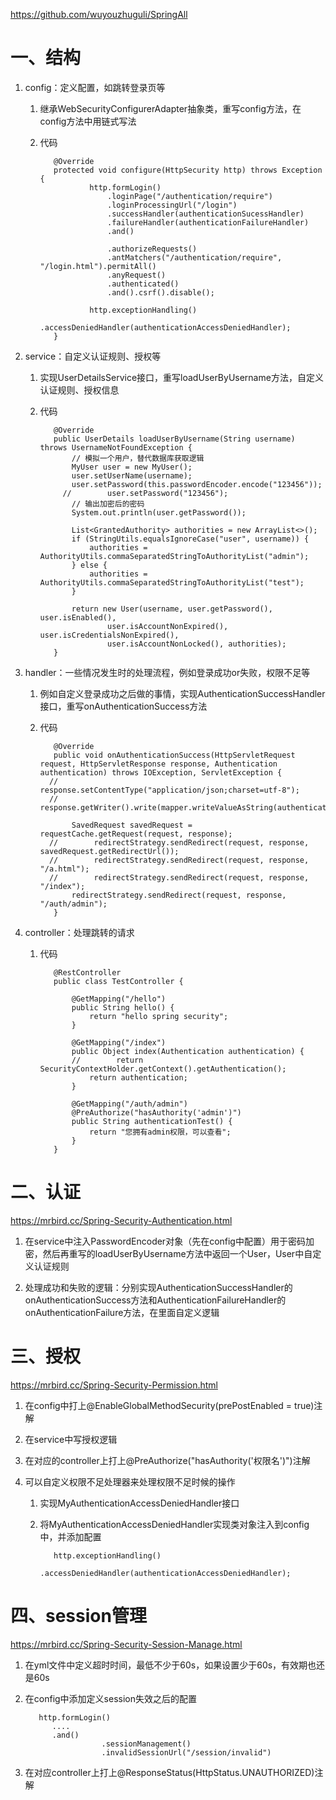 https://github.com/wuyouzhuguli/SpringAll

# 一、结构

   1. config：定义配置，如跳转登录页等
   
      1. 继承WebSecurityConfigurerAdapter抽象类，重写config方法，在config方法中用链式写法
      
      2. 代码
      
         ```
            @Override
            protected void configure(HttpSecurity http) throws Exception {
                    http.formLogin()
                        .loginPage("/authentication/require")
                        .loginProcessingUrl("/login")
                        .successHandler(authenticationSucessHandler)
                        .failureHandler(authenticationFailureHandler)
                        .and()

                        .authorizeRequests()
                        .antMatchers("/authentication/require", "/login.html").permitAll()
                        .anyRequest()
                        .authenticated()
                        .and().csrf().disable();

                    http.exceptionHandling()
                            .accessDeniedHandler(authenticationAccessDeniedHandler);
            }
         ```
   
   2. service：自定义认证规则、授权等
   
      1. 实现UserDetailsService接口，重写loadUserByUsername方法，自定义认证规则、授权信息
      
      2. 代码
      
         ```
            @Override
            public UserDetails loadUserByUsername(String username) throws UsernameNotFoundException {
                // 模拟一个用户，替代数据库获取逻辑
                MyUser user = new MyUser();
                user.setUserName(username);
                user.setPassword(this.passwordEncoder.encode("123456"));
              //        user.setPassword("123456");
                // 输出加密后的密码
                System.out.println(user.getPassword());

                List<GrantedAuthority> authorities = new ArrayList<>();
                if (StringUtils.equalsIgnoreCase("user", username)) {
                    authorities = AuthorityUtils.commaSeparatedStringToAuthorityList("admin");
                } else {
                    authorities = AuthorityUtils.commaSeparatedStringToAuthorityList("test");
                }

                return new User(username, user.getPassword(), user.isEnabled(),
                        user.isAccountNonExpired(), user.isCredentialsNonExpired(),
                        user.isAccountNonLocked(), authorities);
            }
         ```
   
   3. handler：一些情况发生时的处理流程，例如登录成功or失败，权限不足等
   
      1. 例如自定义登录成功之后做的事情，实现AuthenticationSuccessHandler接口，重写onAuthenticationSuccess方法
      
      2. 代码
      
         ```
            @Override
            public void onAuthenticationSuccess(HttpServletRequest request, HttpServletResponse response, Authentication authentication) throws IOException, ServletException {
           //        response.setContentType("application/json;charset=utf-8");
           //        response.getWriter().write(mapper.writeValueAsString(authentication));

                SavedRequest savedRequest = requestCache.getRequest(request, response);
           //        redirectStrategy.sendRedirect(request, response, savedRequest.getRedirectUrl());
           //        redirectStrategy.sendRedirect(request, response, "/a.html");
           //        redirectStrategy.sendRedirect(request, response, "/index");
                redirectStrategy.sendRedirect(request, response, "/auth/admin");
            }
         ```
   
   4. controller：处理跳转的请求
   
      1. 代码
      
         ```
            @RestController
            public class TestController {

                @GetMapping("/hello")
                public String hello() {
                    return "hello spring security";
                }

                @GetMapping("/index")
                public Object index(Authentication authentication) {
                //        return SecurityContextHolder.getContext().getAuthentication();
                    return authentication;
                }

                @GetMapping("/auth/admin")
                @PreAuthorize("hasAuthority('admin')")
                public String authenticationTest() {
                    return "您拥有admin权限，可以查看";
                }
            }
         ```
         
# 二、认证

   https://mrbird.cc/Spring-Security-Authentication.html

   1. 在service中注入PasswordEncoder对象（先在config中配置）用于密码加密，然后再重写的loadUserByUsername方法中返回一个User，User中自定义认证规则
   
   2. 处理成功和失败的逻辑：分别实现AuthenticationSuccessHandler的onAuthenticationSuccess方法和AuthenticationFailureHandler的onAuthenticationFailure方法，在里面自定义逻辑

# 三、授权

   https://mrbird.cc/Spring-Security-Permission.html

   1. 在config中打上@EnableGlobalMethodSecurity(prePostEnabled = true)注解
   
   2. 在service中写授权逻辑
   
   3. 在对应的controller上打上@PreAuthorize("hasAuthority('权限名')")注解
   
   4. 可以自定义权限不足处理器来处理权限不足时候的操作
   
      1. 实现MyAuthenticationAccessDeniedHandler接口
      
      2. 将MyAuthenticationAccessDeniedHandler实现类对象注入到config中，并添加配置
      
         ```
            http.exceptionHandling()
                    .accessDeniedHandler(authenticationAccessDeniedHandler);
         ```

# 四、session管理

   https://mrbird.cc/Spring-Security-Session-Manage.html

   1. 在yml文件中定义超时时间，最低不少于60s，如果设置少于60s，有效期也还是60s

   2. 在config中添加定义session失效之后的配置
   
      ```
         http.formLogin()
            ....
            .and()
                       .sessionManagement()
                       .invalidSessionUrl("/session/invalid")
      ```
      
   3. 在对应controller上打上@ResponseStatus(HttpStatus.UNAUTHORIZED)注解
      
   

